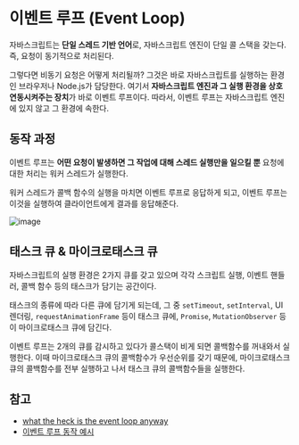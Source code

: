 # 이벤트 루프 (Event Loop)
자바스크립트는 **단일 스레드 기반 언어**로, 자바스크립트 엔진이 단일 콜 스택을 갖는다. 즉, 요청이 동기적으로 처리된다.

그렇다면 비동기 요청은 어떻게 처리될까? 그것은 바로 자바스크립트를 실행하는 환경인 브라우저나 Node.js가 담당한다. 여기서 **자바스크립트 엔진과 그 실행 환경을 상호 연동시켜주는 장치**가 바로 이벤트 루프이다. 따라서, 이벤트 루프는 자바스크립트 엔진에 있지 않고 그 환경에 속한다.

## 동작 과정
이벤트 루프는 **어떤 요청이 발생하면 그 작업에 대해 스레드 실행만을 일으킬 뿐** 요청에 대한 처리는 워커 스레드가 실행한다.

워커 스레드가 콜백 함수의 실행을 마치면 이벤트 루프로 응답하게 되고, 이벤트 루프는 이것을 실행하여 클라이언트에게 결과를 응답해준다.

![image](https://user-images.githubusercontent.com/26537048/111038279-725d0d00-846b-11eb-9c03-98395ef3424a.png)

## 태스크 큐 & 마이크로태스크 큐
자바스크립트의 실행 환경은 2가지 큐를 갖고 있으며 각각 스크립트 실행, 이벤트 핸들러, 콜백 함수 등의 태스크가 담기는 공간이다.

태스크의 종류에 따라 다른 큐에 담기게 되는데, 그 중 `setTimeout`, `setInterval`, UI 렌더링, `requestAnimationFrame` 등이 태스크 큐에, `Promise`, `MutationObserver` 등이 마이크로태스크 큐에 담긴다.

이벤트 루프는 2개의 큐를 감시하고 있다가 콜스택이 비게 되면 콜백함수를 꺼내와서 실행한다. 이때 마이크로태스크 큐의 콜백함수가 우선순위를 갖기 때문에, 마이크로태스크 큐의 콜백함수를 전부 실행하고 나서 태스크 큐의 콜백함수들을 실행한다.

## 참고
- [what the heck is the event loop anyway](https://www.youtube.com/watch?v=8aGhZQkoFbQ)
- [이벤트 루프 동작 예시](https://github.com/baeharam/Must-Know-About-Frontend/blob/master/Notes/javascript/event-loop.md)
